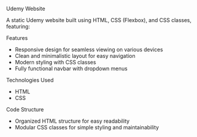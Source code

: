 
Udemy Website 

A static Udemy website built using HTML, CSS (Flexbox), and CSS classes, featuring:

Features
- Responsive design for seamless viewing on various devices
- Clean and minimalistic layout for easy navigation
- Modern styling with CSS classes
- Fully functional navbar with dropdown menus

Technologies Used
- HTML
- CSS

Code Structure
- Organized HTML structure for easy readability
- Modular CSS classes for simple styling and maintainability
